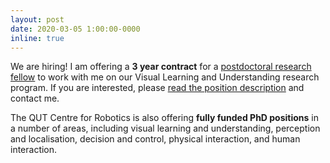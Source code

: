 ```yaml
---
layout: post
date: 2020-03-05 1:00:00-0000
inline: true
---
```


We are hiring! I am offering a **3 year contract** for a [postdoctoral research fellow](jobs/postdoc_march2020) to work with me on our Visual Learning and Understanding research program. If you are interested, please [read the position description](jobs/postdoc_march2020) and contact me.

The QUT Centre for Robotics is also offering **fully funded PhD positions** in a number of areas, including visual learning and understanding, perception and localisation, decision and control, physical interaction, and human interaction.
